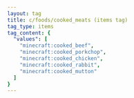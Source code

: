 ```yaml
---
layout: tag
title: c/foods/cooked_meats (items tag)
tag_type: items
tag_content: {
  "values": [
    "minecraft:cooked_beef",
    "minecraft:cooked_porkchop",
    "minecraft:cooked_chicken",
    "minecraft:cooked_rabbit",
    "minecraft:cooked_mutton"
  ]
}
---
```

